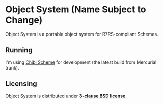 # Object System (Name Subject to Change)

Object System is a portable object system for R7RS-compliant Schemes.

## Running

I'm using [Chibi Scheme](//code.google.com/p/chibi-scheme) for development
(the latest build from Mercurial trunk).

## Licensing

Object System is distributed under **[3-clause BSD license](LICENSE)**.
